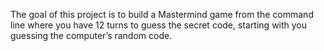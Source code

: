 The goal of this project is to build a Mastermind game from the command line where you have 12 turns to guess the secret code, starting with you guessing the computer’s random code.

